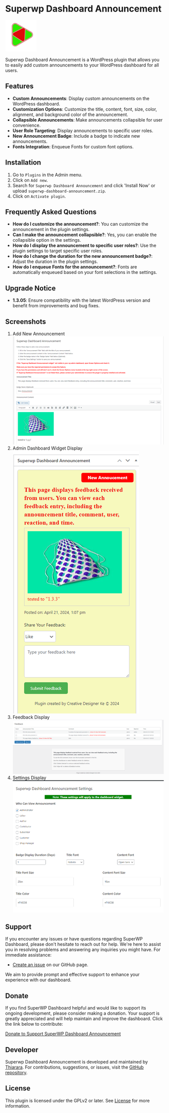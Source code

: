 # Superwp Dashboard Announcement

<img src="core/includes/screenshot/logo.png" width="100" alt="Superwp Dashboard Announcement Logo">

Superwp Dashboard Announcement is a WordPress plugin that allows you to easily add custom announcements to your WordPress dashboard for all users.

## Features

- **Custom Announcements**: Display custom announcements on the WordPress dashboard.
- **Customization Options**: Customize the title, content, font, size, color, alignment, and background color of the announcement.
- **Collapsible Announcements**: Make announcements collapsible for user convenience.
- **User Role Targeting**: Display announcements to specific user roles.
- **New Announcement Badge**: Include a badge to indicate new announcements.
- **Fonts Integration**: Enqueue Fonts for custom font options.

## Installation

1. Go to `Plugins` in the Admin menu.
2. Click on `Add new`.
3. Search for `Superwp Dashboard Announcement` and click 'Install Now' or upload `superwp-dashboard-announcement.zip`.
4. Click on `Activate plugin`.

## Frequently Asked Questions

- **How do I customize the announcement?**: You can customize the announcement in the plugin settings.
- **Can I make the announcement collapsible?**: Yes, you can enable the collapsible option in the settings.
- **How do I display the announcement to specific user roles?**: Use the plugin settings to target specific user roles.
- **How do I change the duration for the new announcement badge?**: Adjust the duration in the plugin settings.
- **How do I enqueue Fonts for the announcement?**: Fonts are automatically enqueued based on your font selections in the settings.

## Upgrade Notice

- **1.3.05**: Ensure compatibility with the latest WordPress version and benefit from improvements and bug fixes.

## Screenshots

1. Add New Announcement ![Add New Announcement](core/includes/screenshot/Screenshot1.png)
2. Admin Dashboard Widget Display ![Admin Dashboard Widget Display](core/includes/screenshot/Screenshot2.png)
3. Feedback Display ![Feedback Display](core/includes/screenshot/Screenshot3.png)
4. Settings Display ![Settings Display](core/includes/screenshot/Screenshot4.png)

## Support

If you encounter any issues or have questions regarding SuperWP Dashboard, please don't hesitate to reach out for help. We're here to assist you in resolving problems and answering any inquiries you might have. For immediate assistance:

- [Create an issue](https://github.com/Thiararapeter/Superwp-Dashboard-Announcement/issues) on our GitHub page.

We aim to provide prompt and effective support to enhance your experience with our dashboard.

## Donate

If you find SuperWP Dashboard helpful and would like to support its ongoing development, please consider making a donation. Your support is greatly appreciated and will help maintain and improve the dashboard. Click the link below to contribute:

[Donate to Support SuperWP Dashboard Announcement](https://www.buymeacoffee.com/thiarara)

## Developer

Superwp Dashboard Announcement is developed and maintained by [Thiarara](https://profiles.wordpress.org/thiarara).
For contributions, suggestions, or issues, visit the [GitHub repository](https://github.com/Thiararapeter/Superwp-Dashboard-Announcement/issues).

## License

This plugin is licensed under the GPLv2 or later. See [License](https://www.gnu.org/licenses/gpl-2.0.html) for more information.
